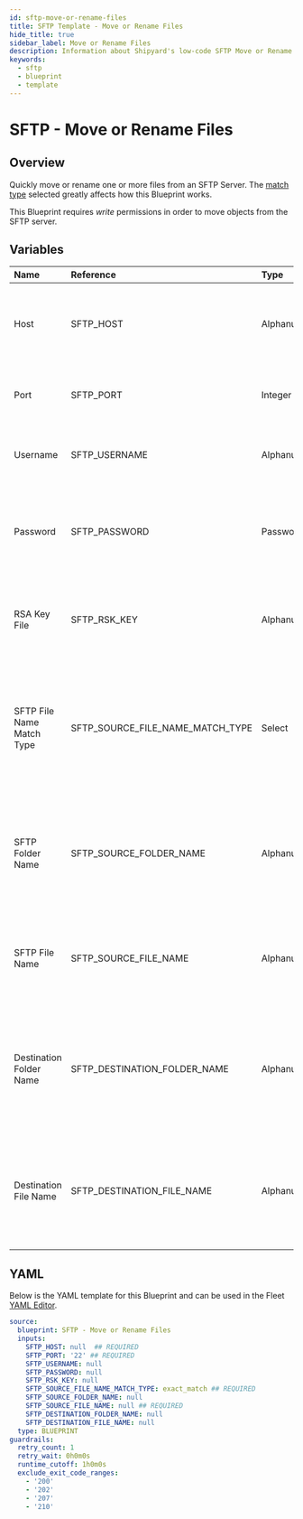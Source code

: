 ```yaml
---
id: sftp-move-or-rename-files
title: SFTP Template - Move or Rename Files
hide_title: true
sidebar_label: Move or Rename Files
description: Information about Shipyard's low-code SFTP Move or Rename Files blueprint. Quickly move or rename one or more files from an SFTP Server. 
keywords:
  - sftp
  - blueprint
  - template
---
```


# SFTP - Move or Rename Files

## Overview

Quickly move or rename one or more files from an SFTP Server. The [match type](https://www.shipyardapp.com/docs/reference/blueprint-library/match-type/) selected greatly affects how this Blueprint works.

This Blueprint requires _write_ permissions in order to move objects from the SFTP server.

## Variables

| Name | Reference | Type | Required | Default | Options | Description             |
|:-----|:----------|:-----|:---------|:--------|:--------|:------------------------|
| Host | SFTP_HOST | Alphanumeric | :white_check_mark: | - | - | The domain or the IP address of the SFTP Server you want to connect to. |
| Port | SFTP_PORT | Integer | :white_check_mark: | `"22"` | - | Number for the port to connect to. `22` is used by default. |
| Username | SFTP_USERNAME | Alphanumeric | :heavy_minus_sign: | - | - | Value of the configured username in the SFTP server. |
| Password | SFTP_PASSWORD | Password | :heavy_minus_sign: | - | - | Value of the configured password associated to the username on the SFTP server. |
| RSA Key File | SFTP_RSK_KEY | Alphanumeric | :heavy_minus_sign: | - | - | The private key file used to authenticate via ssh into the SFTP server |
| SFTP File Name Match Type | SFTP_SOURCE_FILE_NAME_MATCH_TYPE | Select | :white_check_mark: | `exact_match` | Exact Match: `exact_match`<br></br><br></br>Regex Match: `regex_match`<br></br><br></br> | Determines if the text in "SFTP File Name" will look for one file with exact match, or multiple files using regex. |
| SFTP Folder Name | SFTP_SOURCE_FOLDER_NAME | Alphanumeric | :heavy_minus_sign: | - | - | Name of the folder where the file is stored in the SFTP server. If left blank, will look in the root directory. |
| SFTP File Name | SFTP_SOURCE_FILE_NAME | Alphanumeric | :white_check_mark: | - | - | Name of the target file in the SFTP server. Can be regex if "Match Type" is set accordingly. |
| Destination Folder Name | SFTP_DESTINATION_FOLDER_NAME | Alphanumeric | :heavy_minus_sign: | - | - | The name of the folder where the target file will be moved.  Leaving blank will default to the root directory. |
| Destination File Name | SFTP_DESTINATION_FILE_NAME | Alphanumeric | :heavy_minus_sign: | - | - | Name of the file for the target file once it is moved. If left blank, the original file name will be retained |




## YAML

Below is the YAML template for this Blueprint and can be used in the
Fleet [YAML Editor](../../reference/fleets/yaml-editor.md).

```yaml
source:
  blueprint: SFTP - Move or Rename Files
  inputs:
    SFTP_HOST: null  ## REQUIRED
    SFTP_PORT: '22' ## REQUIRED
    SFTP_USERNAME: null
    SFTP_PASSWORD: null
    SFTP_RSK_KEY: null
    SFTP_SOURCE_FILE_NAME_MATCH_TYPE: exact_match ## REQUIRED
    SFTP_SOURCE_FOLDER_NAME: null
    SFTP_SOURCE_FILE_NAME: null ## REQUIRED
    SFTP_DESTINATION_FOLDER_NAME: null
    SFTP_DESTINATION_FILE_NAME: null
  type: BLUEPRINT
guardrails:
  retry_count: 1
  retry_wait: 0h0m0s
  runtime_cutoff: 1h0m0s
  exclude_exit_code_ranges:
    - '200'
    - '202'
    - '207'
    - '210'
 ```


